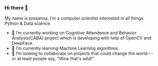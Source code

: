 ### Hi there 👋
My name is prasanna, I'm a computer scientist interested in all things Python & Data science. 
- 🔭 I’m currently working on Cognitive Attendence and Behavior Analysis(CABA) project which is developing with help of OpenCV and DeepFace.
- 🌱 I’m currently learning Machine Learning algorithms.
- 👯 I’m looking to collaborate on projects that could change the world--- or at least people say, "Wow that's wild!"
<!--
**prasanna890-abc/prasanna890-abc** is a ✨ _special_ ✨ repository because its `README.md` (this file) appears on your GitHub profile.

Here are some ideas to get you started:

- 🔭 I’m currently working on ...
- 🌱 I’m currently learning ...
- 👯 I’m looking to collaborate on ...
- 🤔 I’m looking for help with ...
- 💬 Ask me about ...
- 📫 How to reach me: ...
- 😄 Pronouns: ...
- ⚡ Fun fact: ...
-->
